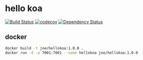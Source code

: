 # hello koa

[![Build Status](https://travis-ci.org/joehecn/hellokoa.svg?branch=master)](https://travis-ci.org/joehecn/hellokoa)
[![codecov](https://codecov.io/gh/joehecn/hellokoa/branch/master/graph/badge.svg)](https://codecov.io/gh/joehecn/hellokoa)
[![Dependency Status](https://gemnasium.com/badges/github.com/joehecn/hellokoa.svg)](https://gemnasium.com/github.com/joehecn/hellokoa)

## docker

``` bash
docker build -t joe/hellokoa:1.0.0 .
docker run -d -p 7001:7001 --name hellokoa joe/hellokoa:1.0.0
```
